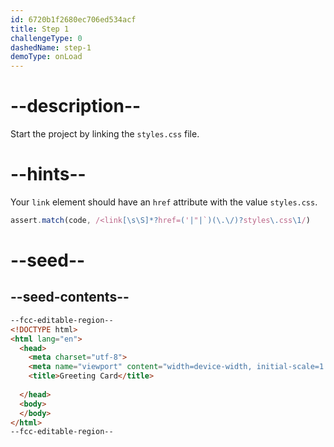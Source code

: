 ```yaml
---
id: 6720b1f2680ec706ed534acf
title: Step 1
challengeType: 0
dashedName: step-1
demoType: onLoad
---
```


# --description--

Start the project by linking the `styles.css` file.

# --hints--

Your `link` element should have an `href` attribute with the value `styles.css`.

```js
assert.match(code, /<link[\s\S]*?href=('|"|`)(\.\/)?styles\.css\1/)
```

# --seed--

## --seed-contents--

```html
--fcc-editable-region--
<!DOCTYPE html>
<html lang="en">
  <head>
    <meta charset="utf-8">
    <meta name="viewport" content="width=device-width, initial-scale=1.0">
    <title>Greeting Card</title>
    
  </head>
  <body>
  </body>
</html>
--fcc-editable-region--
```

```css

```

